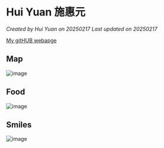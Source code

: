 # Hui Yuan 施惠元

*Created by Hui Yuan on 20250217 Last updated on 20250217*

[My gitHUB webapge](https://annas9160521.github.io/)

## Map

![image](https://github.com/user-attachments/assets/59826cdb-ac3b-40dd-b594-afbfa1f8f79d)





## Food

![image](https://github.com/user-attachments/assets/2d219b2d-6711-49a8-86c2-86e4c9e130fa)



## Smiles

![image](https://github.com/user-attachments/assets/80c170ac-45ca-4b6b-8778-93418211c7b6)


